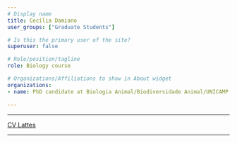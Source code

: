 ```yaml
---
# Display name
title: Cecília Damiano
user_groups: ["Graduate Students"]

# Is this the primary user of the site?
superuser: false

# Role/position/tagline
role: Biology course

# Organizations/Affiliations to show in About widget
organizations:
- name: PhD candidate at Biologia Animal/Biodiversidade Animal/UNICAMP

---
```


---

[CV Lattes](http://lattes.cnpq.br/5058348826136179)

---
